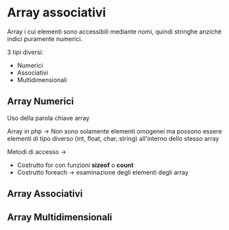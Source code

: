 # Array associativi
Array i cui elementi sono accessibili mediante nomi, quindi stringhe anziché indici puramente numerici.

3 tipi diversi:
- Numerici
- Associativi
- Multidimensionali


## Array Numerici

Uso della parola chiave array

Array in php -> Non sono solamente elementi omogenei ma possono essere elementi di tipo diverso (int, float, char, string) all'interno dello stesso array

Metodi di accesso ->
 - Costrutto for con funzioni **sizeof** o **count**
 - Costrutto foreach -> esaminazione degli elementi degli array

## Array Associativi

## Array Multidimensionali


<!--stackedit_data:
eyJoaXN0b3J5IjpbLTE2MjE0MzA0NzksMTkwNTI5OTc5Nl19
-->